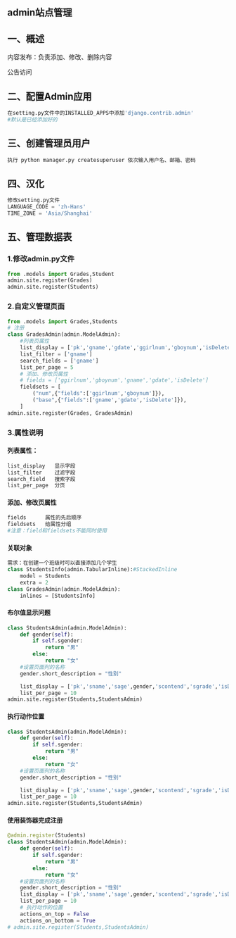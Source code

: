 ## admin站点管理

## 一、概述

内容发布：负责添加、修改、删除内容

公告访问

## 二、配置Admin应用

```python
在setting.py文件中的INSTALLED_APPS中添加'django.contrib.admin' 
#默认是已经添加好的
```

## 三、创建管理员用户

```python
执行 python manager.py createsuperuser 依次输入用户名、邮箱、密码
```



## 四、汉化

```python
修改setting.py文件
LANGUAGE_CODE = 'zh-Hans'
TIME_ZONE = 'Asia/Shanghai'
```



## 五、管理数据表

### 1.修改admin.py文件

```python
from .models import Grades,Student
admin.site.register(Grades)
admin.site.register(Students)
```

### 2.自定义管理页面

```python
from .models import Grades,Students
# 注册
class GradesAdmin(admin.ModelAdmin):
    #列表页属性
    list_display = ['pk','gname','gdate','ggirlnum','gboynum','isDelete']
    list_filter = ['gname']
    search_fields = ['gname']
    list_per_page = 5
    # 添加、修改页属性
    # fields = ['ggirlnum','gboynum','gname','gdate','isDelete']
    fieldsets = [
        ("num",{"fields":['ggirlnum','gboynum']}),
        ("base",{"fields":['gname','gdate','isDelete']}),
    ]
admin.site.register(Grades, GradesAdmin)

```

### 3.属性说明

#### 列表属性：

```python
list_display   显示字段
list_filter    过滤字段
search_field   搜索字段
list_per_page  分页
```

#### 添加、修改页属性

```python
fields      属性的先后顺序
fieldsets   给属性分组
#注意：field和fieldsets不能同时使用
```

#### 关联对象

```python
需求：在创建一个班级时可以直接添加几个学生
class StudentsInfo(admin.TabularInline):#StackedInline
    model = Students
    extra = 2
class GradesAdmin(admin.ModelAdmin):
    inlines = [StudentsInfo]
```

#### 布尔值显示问题

```python
class StudentsAdmin(admin.ModelAdmin):
    def gender(self):
        if self.sgender:
            return "男"
        else:
            return "女"
    #设置页面列的名称
    gender.short_description = "性别"

    list_display = ['pk','sname','sage',gender,'scontend','sgrade','isDelete']
    list_per_page = 10
admin.site.register(Students,StudentsAdmin)
```

#### 执行动作位置

```python
class StudentsAdmin(admin.ModelAdmin):
    def gender(self):
        if self.sgender:
            return "男"
        else:
            return "女"
    #设置页面列的名称
    gender.short_description = "性别"

    list_display = ['pk','sname','sage',gender,'scontend','sgrade','isDelete']
    list_per_page = 10
admin.site.register(Students,StudentsAdmin)
```



#### 使用装饰器完成注册

```python
@admin.register(Students)
class StudentsAdmin(admin.ModelAdmin):
    def gender(self):
        if self.sgender:
            return "男"
        else:
            return "女"
    #设置页面列的名称
    gender.short_description = "性别"
    list_display = ['pk','sname','sage',gender,'scontend','sgrade','isDelete']
    list_per_page = 10
    # 执行动作的位置
    actions_on_top = False
    actions_on_bottom = True
# admin.site.register(Students,StudentsAdmin)
```

